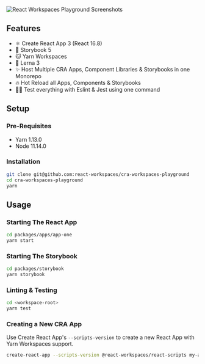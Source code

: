 ![React Workspaces Playground Screenshots](https://i.imgur.com/viD4fzR.png)

## Features

- ⚛️ Create React App 3 (React 16.8)
- 📖 Storybook 5
- 🐱 Yarn Workspaces
- 🐉 Lerna 3
- ✨ Host Multiple CRA Apps, Component Libraries & Storybooks in one Monorepo
- 🔥 Hot Reload all Apps, Components & Storybooks
- 👨‍🔬 Test everything with Eslint & Jest using one command

## Setup

### Pre-Requisites

- Yarn 1.13.0
- Node 11.14.0

### Installation

```bash
git clone git@github.com:react-workspaces/cra-workspaces-playground
cd cra-workspaces-playground
yarn
```

## Usage

### Starting The React App

```bash
cd packages/apps/app-one
yarn start
```

### Starting The Storybook

```bash
cd packages/storybook
yarn storybook
```

### Linting & Testing

```bash
cd <workspace-root>
yarn test
```

### Creating a New CRA App

Use Create React App's `--scripts-version` to create a new React App with Yarn Workspaces support.

```bash
create-react-app --scripts-version @react-workspaces/react-scripts my-app
```
